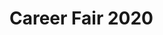 # Career Fair 2020
<div id="paypal-button-container"></div>
<script src="https://www.paypal.com/sdk/js?client-id=sb&currency=USD" data-sdk-integration-source="button-factory"></script>
<script>
  paypal.Buttons({
      style: {
          shape: 'pill',
          color: 'gold',
          layout: 'vertical',
          label: 'pay',
          
      },
      createOrder: function(data, actions) {
          return actions.order.create({
              purchase_units: [{
                  amount: {
                      value: '5000'
                  }
              }]
          });
      },
      onApprove: function(data, actions) {
          return actions.order.capture().then(function(details) {
              alert('Transaction completed by ' + details.payer.name.given_name + '!');
          });
      }
  }).render('#paypal-button-container');
</script>
